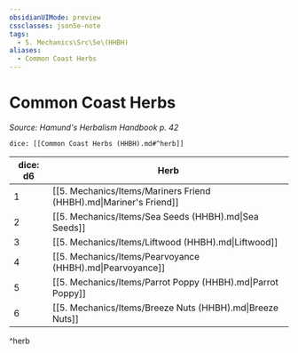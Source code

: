 ```yaml
---
obsidianUIMode: preview
cssclasses: json5e-note
tags:
  - 5. Mechanics\Src\5e\(HHBH)
aliases:
  - Common Coast Herbs
---
```

# Common Coast Herbs
*Source: Hamund's Herbalism Handbook p. 42* 

`dice: [[Common Coast Herbs (HHBH).md#^herb]]`

| dice: d6 | Herb |
|----------|------|
| 1 | [[5. Mechanics/Items/Mariners Friend (HHBH).md\|Mariner's Friend]] |
| 2 | [[5. Mechanics/Items/Sea Seeds (HHBH).md\|Sea Seeds]] |
| 3 | [[5. Mechanics/Items/Liftwood (HHBH).md\|Liftwood]] |
| 4 | [[5. Mechanics/Items/Pearvoyance (HHBH).md\|Pearvoyance]] |
| 5 | [[5. Mechanics/Items/Parrot Poppy (HHBH).md\|Parrot Poppy]] |
| 6 | [[5. Mechanics/Items/Breeze Nuts (HHBH).md\|Breeze Nuts]] |
^herb
